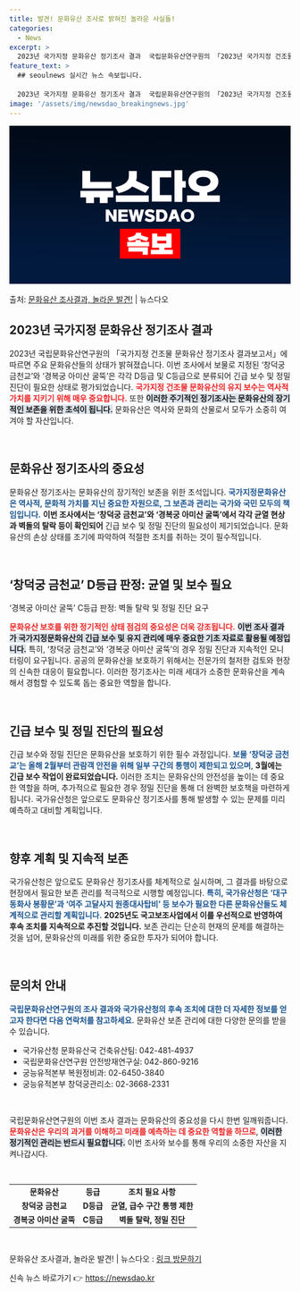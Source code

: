 ```yaml
---
title: 발견! 문화유산 조사로 밝혀진 놀라운 사실들!
categories:
  - News
excerpt: >
  2023년 국가지정 문화유산 정기조사 결과  국립문화유산연구원의 「2023년 국가지정 건조물 문화유산 정기조…
feature_text: >
  ## seoulnews 실시간 뉴스 속보입니다.

  2023년 국가지정 문화유산 정기조사 결과  국립문화유산연구원의 「2023년 국가지정 건조물 문화유산 정기조…
image: '/assets/img/newsdao_breakingnews.jpg'
---
```


![뉴스다오 속보](/assets/img/newsdao_breakingnews.jpg)

<p>출처: <a href="https://newsdao.kr/4877" rel="dofollow">문화유산 조사결과, 놀라운 발견!</a> | 뉴스다오</p>

<h2 data-ke-size="size26">2023년 국가지정 문화유산 정기조사 결과</h2>

<p data-ke-size="size16">2023년 국립문화유산연구원의 「국가지정 건조물 문화유산 정기조사 결과보고서」에 따르면 주요 문화유산들의 상태가 밝혀졌습니다. 이번 조사에서 보물로 지정된 ‘창덕궁 금천교’와 ‘경복궁 아미산 굴뚝’은 각각 D등급 및 C등급으로 분류되어 긴급 보수 및 정밀 진단이 필요한 상태로 평가되었습니다. <b><span style="color: #ee2323;">국가지정 건조물 문화유산의 유지 보수는 역사적 가치를 지키기 위해 매우 중요합니다.</span></b> 또한 <b><span style="background-color: #21538527;">이러한 주기적인 정기조사는 문화유산의 장기적인 보존을 위한 초석이 됩니다.</span></b> 문화유산은 역사와 문화의 산물로서 모두가 소중히 여겨야 할 자산입니다.</p>

<p data-ke-size="size16">&nbsp;</p>

<h2 data-ke-size="size26">문화유산 정기조사의 중요성</h2>

<p data-ke-size="size16">문화유산 정기조사는 문화유산의 장기적인 보존을 위한 초석입니다. <b><span style="color: #1a5490;">국가지정문화유산은 역사적, 문화적 가치를 지닌 중요한 자원으로, 그 보존과 관리는 국가와 국민 모두의 책임입니다.</span></b> <b><span style="ee2323;">이번 조사에서는 ‘창덕궁 금천교’와 ‘경복궁 아미산 굴뚝’에서 각각 균열 현상과 벽돌의 탈락 등이 확인되어</span></b> 긴급 보수 및 정밀 진단의 필요성이 제기되었습니다. 문화유산의 손상 상태를 조기에 파악하여 적절한 조치를 취하는 것이 필수적입니다.</p>

<p data-ke-size="size16">&nbsp;</p>

<h2 data-ke-size="size26">‘창덕궁 금천교’ D등급 판정: 균열 및 보수 필요</h2>

<p data-ke-size="size16">‘경복궁 아미산 굴뚝’ C등급 판정: 벽돌 탈락 및 정밀 진단 요구</p>

<p data-ke-size="size16"><b><span style="color: #ee2323;">문화유산 보호를 위한 정기적인 상태 점검의 중요성은 더욱 강조됩니다.</span></b> <b><span style="background-color: #21538527;">이번 조사 결과가 국가지정문화유산의 긴급 보수 및 유지 관리에 매우 중요한 기초 자료로 활용될 예정입니다.</span></b> 특히, ‘창덕궁 금천교’와 ‘경복궁 아미산 굴뚝’의 경우 정밀 진단과 지속적인 모니터링이 요구됩니다. 공공의 문화유산을 보호하기 위해서는 전문가의 철저한 검토와 현장의 신속한 대응이 필요합니다. 이러한 정기조사는 미래 세대가 소중한 문화유산을 계속해서 경험할 수 있도록 돕는 중요한 역할을 합니다.</p>

<p data-ke-size="size16">&nbsp;</p>

<h2 data-ke-size="size26">긴급 보수 및 정밀 진단의 필요성</h2>

<p data-ke-size="size16">긴급 보수와 정밀 진단은 문화유산을 보호하기 위한 필수 과정입니다. <b><span style="color: #1a5490;">보물 ‘창덕궁 금천교’는 올해 2월부터 관람객 안전을 위해 일부 구간의 통행이 제한되고 있으며</span></b>, <b><span style="ee2323;">3월에는 긴급 보수 작업이 완료되었습니다.</span></b> 이러한 조치는 문화유산의 안전성을 높이는 데 중요한 역할을 하며, 추가적으로 필요한 경우 정밀 진단을 통해 더 완벽한 보호책을 마련하게 됩니다. 국가유산청은 앞으로도 문화유산 정기조사를 통해 발생할 수 있는 문제를 미리 예측하고 대비할 계획입니다.</p>

<p data-ke-size="size16">&nbsp;</p>

<h2 data-ke-size="size26">향후 계획 및 지속적 보존</h2>

<p data-ke-size="size16">국가유산청은 앞으로도 문화유산 정기조사를 체계적으로 실시하며, 그 결과를 바탕으로 현장에서 필요한 보존 관리를 적극적으로 시행할 예정입니다. <b><span style="color: #1a5490;">특히, 국가유산청은 ‘대구 동화사 봉황문’과 ‘여주 고달사지 원종대사탑비’ 등 보수가 필요한 다른 문화유산들도 체계적으로 관리할 계획입니다.</span></b> <b><span style="ee2323;">2025년도 국고보조사업에서 이를 우선적으로 반영하여 후속 조치를 지속적으로 추진할 것입니다.</span></b> 보존 관리는 단순히 현재의 문제를 해결하는 것을 넘어, 문화유산의 미래를 위한 중요한 투자가 되어야 합니다.</p>

<p data-ke-size="size16">&nbsp;</p>

<h2 data-ke-size="size26">문의처 안내</h2>

<p data-ke-size="size16"><b><span style="color: #1a5490;">국립문화유산연구원의 조사 결과와 국가유산청의 후속 조치에 대한 더 자세한 정보를 얻고자 한다면 다음 연락처를 참고하세요.</span></b> 문화유산 보존 관리에 대한 다양한 문의를 받을 수 있습니다.</p>

<ul>
    <li>국가유산청 문화유산국 건축유산팀: 042-481-4937</li>
    <li>국립문화유산연구원 안전방재연구실: 042-860-9216</li>
    <li>궁능유적본부 복원정비과: 02-6450-3840</li>
    <li>궁능유적본부 창덕궁관리소: 02-3668-2331</li>
</ul>

<p data-ke-size="size16">&nbsp;</p>

<p data-ke-size="size16">국립문화유산연구원의 이번 조사 결과는 문화유산의 중요성을 다시 한번 일깨워줍니다. <b><span style="color: #ee2323;">문화유산은 우리의 과거를 이해하고 미래를 예측하는 데 중요한 역할을 하므로</span></b>, <b><span style="background-color: #21538527;">이러한 정기적인 관리는 반드시 필요합니다.</span></b> 이번 조사와 보수를 통해 우리의 소중한 자산을 지켜나갑시다.</p>

<p data-ke-size="size16">&nbsp;</p>

<table style="width:100%; border-collapse: collapse;">
    <tr>
        <td style="text-align: center; height: 17px;"><b>문화유산</b></td>
        <td style="text-align: center; height: 17px;"><b>등급</b></td>
        <td style="text-align: center; height: 17px;"><b>조치 필요 사항</b></td>
    </tr>
    <tr>
        <td style="text-align: center; height: 17px;"><b>창덕궁 금천교</b></td>
        <td style="text-align: center; height: 17px;"><b>D등급</b></td>
        <td style="text-align: center; height: 17px;"><b>균열, 급수 구간 통행 제한</b></td>
    </tr>
    <tr>
        <td style="text-align: center; height: 17px;"><b>경복궁 아미산 굴뚝</b></td>
        <td style="text-align: center; height: 17px;"><b>C등급</b></td>
        <td style="text-align: center; height: 17px;"><b>벽돌 탈락, 정밀 진단</b></td>
    </tr>
</table>

<p data-ke-size="size16">&nbsp;</p>

<p data-ke-size="size16">문화유산 조사결과, 놀라운 발견! | 뉴스다오  : <a href="https://newsdao.kr/4877">링크 방문하기</a></p> 

신속 뉴스 바로가기 👉 <a href="https://newsdao.kr" rel="dofollow">https://newsdao.kr</a>


